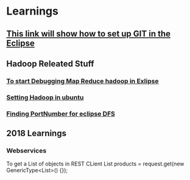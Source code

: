 # Learnings
## [This link will show how to set up GIT in the Eclipse](https://www.youtube.com/watch?v=r5C6yXNaSGo#t=75.656741)

## Hadoop Releated Stuff
### [To start Debugging Map Reduce hadoop in Exlipse](http://pingax.com/getting-started-with-mapreduce-using-eclipse-2/)
### [Setting Hadoop in ubuntu](http://www.bogotobogo.com/Hadoop/BigData_hadoop_Install_on_ubuntu_single_node_cluster.php)
### [Finding PortNumber for eclipse DFS](http://www.devinline.com/2015/10/how-to-run-mapreduce-program-in-eclipse.html)

## 2018 Learnings
### Webservices
 To get a List of objects in REST CLient
 List<Product> products = request.get(new GenericType<List<Product>>() {});
  
  
